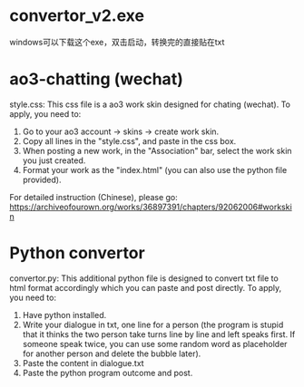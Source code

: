 # convertor_v2.exe
windows可以下载这个exe，双击启动，转换完的直接贴在txt

# ao3-chatting (wechat)
 style.css:
 This css file is a ao3 work skin designed for chating (wechat). To apply, you need to:
 1. Go to your ao3 account -> skins -> create work skin.
 2. Copy all lines in the "style.css", and paste in the css box.
 3. When posting a new work, in the "Association" bar, select the work skin you just created.
 4. Format your work as the "index.html" (you can also use the python file provided).

For detailed instruction (Chinese), please go: https://archiveofourown.org/works/36897391/chapters/92062006#workskin

# Python convertor
convertor.py:
 This additional python file is designed to convert txt file to html format accordingly which you can paste and post directly. To apply, you need to:
 1. Have python installed.
 2. Write your dialogue in txt, one line for a person (the program is stupid that it thinks the two person take turns line by line and left speaks first. If someone speak twice, you can use some random word as placeholder for another person and delete the bubble later).
 3. Paste the content in dialogue.txt
 4. Paste the python program outcome and post.
